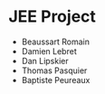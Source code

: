 # JEE Project

* Beaussart Romain
* Damien Lebret
* Dan Lipskier
* Thomas Pasquier
* Baptiste Peureaux


